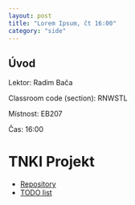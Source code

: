 ```yaml
---
layout: post
title: "Lorem Ipsum, čt 16:00"
category: "side"
---
```


## Úvod

Lektor: Radim Bača

Classroom code (section): RNWSTL

Místnost: EB207

Čas: 16:00

# TNKI Projekt
- [Repository](https://github.com/bnkstepan/tnki)
- [TODO list ](https://docs.google.com/spreadsheets/d/1K_qNQnHXHnmPrm9YNK0m9No6qgf31YW1eizo7DB5J0U/edit?usp=sharing)